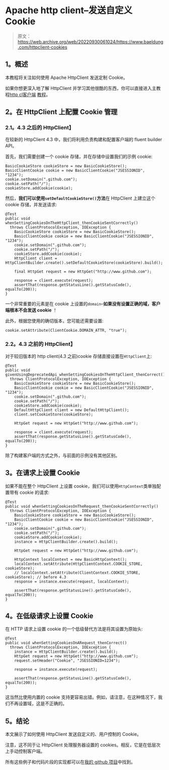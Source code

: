 # Apache http client–发送自定义 Cookie

> 原文：<https://web.archive.org/web/20220930061024/https://www.baeldung.com/httpclient-cookies>

## **1。概述**

本教程将关注如何使用 Apache HttpClient 发送定制 Cookie。

如果你想更深入地了解 HttpClient 并学习其他很酷的东西，你可以直接进入主教程[http cl](/web/20220916100042/https://www.baeldung.com/httpclient-guide "Cool basic and more advanced things you can do with the HttpClient 4")[客户端](/web/20220916100042/https://www.baeldung.com/httpclient-guide "Cool basic and more advanced things you can do with the HttpClient 4") [教程](/web/20220916100042/https://www.baeldung.com/httpclient-guide "Cool basic and more advanced things you can do with the HttpClient 4")。

## **2。在 HttpClient** 上配置 Cookie 管理

### **2.1。4.3 之后的 HttpClient】**

在较新的 HttpClient 4.3 中，我们将利用负责构建和配置客户端的 fluent builder API。

首先，我们需要创建一个 cookie 存储，并在存储中设置我们的示例 cookie:

```
BasicCookieStore cookieStore = new BasicCookieStore();
BasicClientCookie cookie = new BasicClientCookie("JSESSIONID", "1234");
cookie.setDomain(".github.com");
cookie.setPath("/");
cookieStore.addCookie(cookie);
```

然后，**我们可以使用`setDefaultCookieStore()`方法**在 HttpClient 上建立这个 cookie 存储，并发送请求:

```
@Test
public void whenSettingCookiesOnTheHttpClient_thenCookieSentCorrectly() 
  throws ClientProtocolException, IOException {
    BasicCookieStore cookieStore = new BasicCookieStore();
    BasicClientCookie cookie = new BasicClientCookie("JSESSIONID", "1234");
    cookie.setDomain(".github.com");
    cookie.setPath("/");
    cookieStore.addCookie(cookie);
    HttpClient client = HttpClientBuilder.create().setDefaultCookieStore(cookieStore).build();

    final HttpGet request = new HttpGet("http://www.github.com");

    response = client.execute(request);
    assertThat(response.getStatusLine().getStatusCode(), equalTo(200));
}
```

一个非常重要的元素是在 cookie 上设置的`domain`–**如果没有设置正确的域，客户端根本不会发送 cookie** ！

此外，根据您使用的确切版本，您可能还需要设置:

```
cookie.setAttribute(ClientCookie.DOMAIN_ATTR, "true"); 
```

### **2.2。4.3 之前的 HttpClient】**

对于较旧版本的 http client(4.3 之前)cookie 存储直接设置在`HttpClient`上:

```
@Test
public void givenUsingDeprecatedApi_whenSettingCookiesOnTheHttpClient_thenCorrect() 
  throws ClientProtocolException, IOException {
    BasicCookieStore cookieStore = new BasicCookieStore();
    BasicClientCookie cookie = new BasicClientCookie("JSESSIONID", "1234");
    cookie.setDomain(".github.com");
    cookie.setPath("/");
    cookieStore.addCookie(cookie);
    DefaultHttpClient client = new DefaultHttpClient();
    client.setCookieStore(cookieStore);

    HttpGet request = new HttpGet("http://www.github.com");

    response = client.execute(request);
    assertThat(response.getStatusLine().getStatusCode(), equalTo(200));
}
```

除了构建客户端的方式之外，与前面的示例没有其他区别。

## **3。在请求上设置 Cookie**

如果不能在整个 HttpClient 上设置 cookie，我们可以使用`HttpContext`类单独配置带有 cookie 的请求:

```
@Test
public void whenSettingCookiesOnTheRequest_thenCookieSentCorrectly() 
  throws ClientProtocolException, IOException {
    BasicCookieStore cookieStore = new BasicCookieStore();
    BasicClientCookie cookie = new BasicClientCookie("JSESSIONID", "1234");
    cookie.setDomain(".github.com");
    cookie.setPath("/");
    cookieStore.addCookie(cookie);
    instance = HttpClientBuilder.create().build();

    HttpGet request = new HttpGet("http://www.github.com");

    HttpContext localContext = new BasicHttpContext();
    localContext.setAttribute(HttpClientContext.COOKIE_STORE, cookieStore);
    // localContext.setAttribute(ClientContext.COOKIE_STORE, cookieStore); // before 4.3
    response = instance.execute(request, localContext);

    assertThat(response.getStatusLine().getStatusCode(), equalTo(200));
}
```

## **4。在低级请求上设置 Cookie**

在 HTTP 请求上设置 cookie 的一个低级替代方法是将其设置为原始头:

```
@Test
public void whenSettingCookiesOnARequest_thenCorrect() 
  throws ClientProtocolException, IOException {
    instance = HttpClientBuilder.create().build();
    HttpGet request = new HttpGet("http://www.github.com");
    request.setHeader("Cookie", "JSESSIONID=1234");

    response = instance.execute(request);

    assertThat(response.getStatusLine().getStatusCode(), equalTo(200));
}
```

这当然比使用内置的 cookie 支持更容易出错。例如，请注意，在这种情况下，我们不再设置域，这是不正确的。

## **5。结论**

本文展示了如何使用 HttpClient 发送自定义的、用户控制的 Cookie。

注意，这不同于让 HttpClient 处理服务器设置的 cookies。相反，它是在低层次上手动控制客户端。

所有这些例子和代码片段的实现都可以在[我的 github 项目](https://web.archive.org/web/20220916100042/https://github.com/eugenp/tutorials/tree/master/httpclient-simple "Github Project exemplifying Live HttpClient 4.3 examples")中找到。